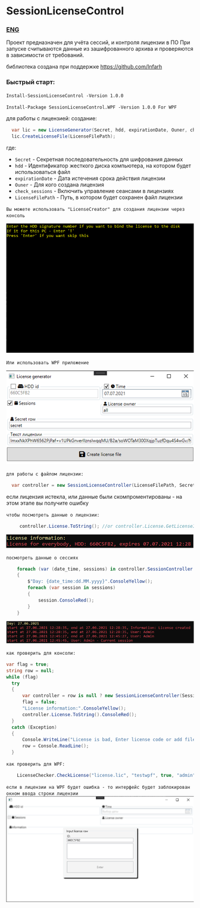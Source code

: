 # SessionLicenseControl
### [ENG](https://github.com/Platonenkov/SessionLicenseControl/blob/dev/EN.md)

Проект предназначен для учёта сессий, и контроля лицензии в ПО
При запуске считываются данные из зашифрованного архива и проверяются в зависимости от требований.

библиотека создана при поддержке https://github.com/Infarh

### Быстрый старт:

`Install-SessionLicenseControl -Version 1.0.0`

`Install-Package SessionLicenseControl.WPF -Version 1.0.0 For WPF`

для работы с лицензией:
создание:

```C#
  var lic = new LicenseGenerator(Secret, hdd, expirationDate, Ouner, check_sessions);
  lic.CreateLicenseFile(LicenseFilePath);
```
где:

* `Secret` - Секретная последовательность для шифрования данных
* `hdd` - Идентификатор жесткого диска компьютера, на котором будет использоваться файл
* `expirationDate` - Дата истечения срока действия лицензии
* `Ouner` - Для кого создана лицензия
* `check_sessions` - Включить управление сеансами в лицензиях
* `LicenseFilePath` - Путь, в котором будет сохранен файл лицензии

`Вы можете использовать "LicenseCreator" для создания лицензии через консоль`

![Demo](https://github.com/Platonenkov/SessionLicenseControl/blob/dev/Resources/license%20generator.gif)

`Или использовать WPF приложение`

![Demo](https://github.com/Platonenkov/SessionLicenseControl/blob/dev/Resources/wpf_license_generator.png)

`для работы с файлом лицензии:`
```C#
  var controller = new SessionLicenseController(LicenseFilePath, Secret, StartNewSession, "Admin");
```
если лицензия истекла, или данные были скомпроментированы - на этом этапе вы получите ошибку

`чтобы посмотреть данные о лицензии:`
```C#
     controller.License.ToString(); //or controller.License.GetLicenseInformation()
```
![Demo](https://github.com/Platonenkov/SessionLicenseControl/blob/dev/Resources/license%20info%20sample.png)

`посмотреть данные о сессиях`
```C#
    foreach (var (date_time, sessions) in controller.SessionController.GetSessionData())
    {
        $"Day: {date_time:dd.MM.yyyy}".ConsoleYellow();
        foreach (var session in sessions)
        {
            session.ConsoleRed();
        }
    }
```
![Demo](https://github.com/Platonenkov/SessionLicenseControl/blob/dev/Resources/license%20session%20sample.png)

`как проверить для консоли:`
```C#
var flag = true;
string row = null;
while (flag)
  try
  {
      var controller = row is null ? new SessionLicenseController(SessionsFilePath, Secret, true, "Admin") : new SessionLicenseController(row, Secret, SessionsFilePath, true, "Admin");
      flag = false;
      "License information:".ConsoleYellow();
      controller.License.ToString().ConsoleRed();
  }
  catch (Exception)
  {
      Console.WriteLine("License is bad, Enter license code or add file");
      row = Console.ReadLine();
  }
```

`как проверить для WPF:`
```C#
    LicenseChecker.CheckLicense("license.lic", "testwpf", true, "admin");
```
`если в лицензии на WPF будет ошибка - то интерфейс будет заблокирован окном ввода строки лицензии`
![Demo](https://github.com/Platonenkov/SessionLicenseControl/blob/dev/Resources/wpf_license_end.png)
